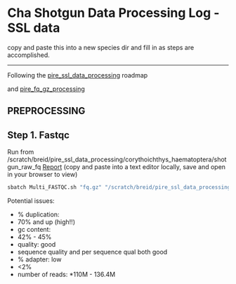 # Cha Shotgun Data Processing Log -SSL data

copy and paste this into a new species dir and fill in as steps are accomplished.

---

Following the [pire_ssl_data_processing](https://github.com/philippinespire/pire_ssl_data_processing) roadmap 

and [pire_fq_gz_processing](https://github.com/philippinespire/pire_fq_gz_processing)

## PREPROCESSING

## Step 1. Fastqc
Run from /scratch/breid/pire_ssl_data_processing/corythoichthys_haematoptera/shotgun_raw_fq
[Report](https://raw.githubusercontent.com/philippinespire/pire_ssl_data_processing/main/corythoichthys_haematopterus/Multi_FASTQC/multiqc_report_fq.gz.html?token=GHSAT0AAAAAABHRMAUO3M6TJIRDQAECASP2YTMRRUA) (copy and paste into a text editor locally, save and open in your browser to view)
```sh
sbatch Multi_FASTQC.sh "fq.gz" "/scratch/breid/pire_ssl_data_processing/corythoichthys_haematoptera/shotgun_raw_fq" 
```

Potential issues:

* % duplication:
* 70% and up (high!!)
* gc content:
* 42% - 45%
* quality: good
* sequence quality and per sequence qual both good
* % adapter: low
* <2%
* number of reads: *110M - 136.4M
